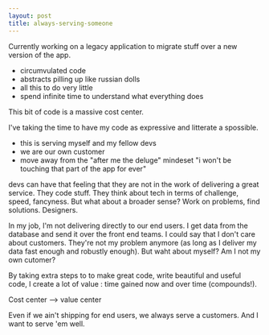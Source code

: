 ```yaml
---
layout: post
title: always-serving-someone
---
```


Currently working on a legacy application to migrate stuff over a new version of the app.
- circumvulated code
- abstracts pilling up like russian dolls
- all this to do very little
- spend infinite time to understand what everything does

This bit of code is a massive cost center.

I've taking the time to have my code as expressive and litterate a spossible.
- this is serving myself and my fellow devs
- we are our own customer
- move away from the "after me the deluge" mindeset "i won't be touching that part of the app for ever"

devs can have that feeling that they are not in the work of delivering a great service. They code stuff. They think about tech in terms of challenge, speed, fancyness. But what about a broader sense? Work on problems, find solutions. Designers.

In my job, I'm not delivering directly to our end users. I get data from the database and send it over the front end teams. I could say that I don't care about customers. They're not my problem anymore (as long as I deliver my data fast enough and robustly enough). But waht about myself? Am I not my own cutomer?

By taking extra steps to to make great code, write beautiful and useful code, I create a lot of value : time gained now and over time (compounds!).

Cost center --> value center

Even if we ain't shipping for end users, we always serve a customers. And I want to serve 'em well.
